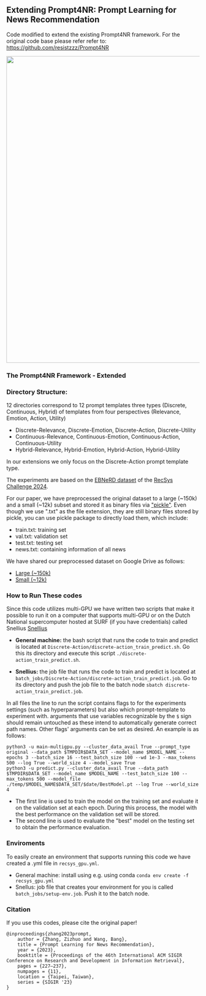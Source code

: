## Extending Prompt4NR: Prompt Learning for News Recommendation
Code modified to extend the existing Prompt4NR framework. For the original code base please refer refer to: 
<a href="https://github.com/resistzzz/Prompt4NR" target="_blank" rel="noopener noreferrer">https://github.com/resistzzz/Prompt4NR</a>

<p align='center'>
<img src="https://github.com/resistzzz/Prompt4NR/blob/main/Imgs/Prompt4NR.png" width='800'/>
</p>


### The Prompt4NR Framework - Extended

### Directory Structure: 
12 directories correspond to 12 prompt templates three types (Discrete, Continuous, Hybrid) of templates from four perspectives (Relevance, Emotion, Action, Utility)
- Discrete-Relevance, Discrete-Emotion, Discrete-Action, Discrete-Utility
- Continuous-Relevance, Continuous-Emotion, Continuous-Action, Continuous-Utility
- Hybrid-Relevance, Hybrid-Emotion, Hybrid-Action, Hybrid-Utility

In our extensions we only focus on the Discrete-Action prompt template type.

The experiments are based on the <a href="https://recsys.eb.dk/dataset/" target="_blank" rel="noopener noreferrer">EBNeRD dataset</a> of the <a href="https://www.recsyschallenge.com/2024/" target="_blank" rel="noopener noreferrer">RecSys Challenge 2024</a>.

For our paper, we have preprocessed the original dataset to a large (~150k) and a small (~12k) subset and stored it as binary files via <a href="https://docs.python.org/3/library/pickle.html" target="_blank" rel="noopener noreferrer">"pickle"</a>. Even though we use ".txt" as the file extension, they are still binary files stored by pickle, you can use pickle package to directly load them, which include:

- train.txt: training set
- val.txt: validation set
- test.txt: testing set
- news.txt: containing information of all news

We have shared our preprocessed dataset on Google Drive as follows: 

* <a href="https://drive.google.com/drive/folders/1QTA_LylrtF3RnOgO9JDUIKkLZG33FBAR?usp=sharing" target="_blank" rel="noopener noreferrer">Large (~150k)</a>
* <a href="https://drive.google.com/drive/folders/1Gde-KkJc0szwSIXS6y3IfBxbyzY0yjnh?usp=sharing" target="_blank" rel="noopener noreferrer">Small (~12k)</a>

### How to Run These codes
Since this code utilizes multi-GPU we have written two scripts that make it possible to run it on a computer that supports
multi-GPU or on the Dutch National supercomputer hosted at SURF (if you have credentials) called Snellius <a href="https://uvadlc-notebooks.readthedocs.io/en/latest/tutorial_notebooks/tutorial1/Lisa_Cluster.html" target="_blank" rel="noopener noreferrer">Snellius</a>

* **General machine:** the bash script that runs the code to train and predict is located at ```Discrete-Action/discrete-action_train_predict.sh```. Go this its directory and execute this script ```./discrete-action_train_predict.sh```.

* **Snellius:** the job file that runs the code to train and predict is located at ```batch_jobs/Discrete-Action/discrete-action_train_predict.job```. Go to its directory and push the job file to the batch node ```sbatch discrete-action_train_predict.job```.

In all files the line to run the script contains flags to for the experiments settings (such as hyperparameters) but also which prompt-template to experiment with.
arguments that use variables recognizable by the ```$``` sign should remain untouched as these intend to automatically generate correct path names. Other flags' arguments can be set as desired.
An example is as follows:
```
python3 -u main-multigpu.py --cluster_data_avail True --prompt_type original --data_path $TMPDIR$DATA_SET --model_name $MODEL_NAME --epochs 3 --batch_size 16 --test_batch_size 100 --wd 1e-3 --max_tokens 500 --log True --world_size 4 --model_save True
python3 -u predict.py --cluster_data_avail True --data_path $TMPDIR$DATA_SET --model_name $MODEL_NAME --test_batch_size 100 --max_tokens 500 --model_file ./temp/$MODEL_NAME$DATA_SET/$date/BestModel.pt --log True --world_size 4
```
- The first line is used to train the model on the training set and evaluate it on the validation set at each epoch. During this process, the model with the best performance on the validation set will be stored.
- The second line is used to evaluate the "best" model on the testing set to obtain the performance evaluation.


### Enviroments
To easily create an environment that supports running this code we have created a .yml file in ```recsys_gpu.yml```.

* General machine: install using e.g. using conda ```conda env create -f recsys_gpu.yml```
* Snellus: job file that creates your environment for you is called ```batch_jobs/setup-env.job```. Push it to the batch node. 

### Citation
If you use this codes, please cite the original paper!
```
@inproceedings{zhang2023prompt,
    author = {Zhang, Zizhuo and Wang, Bang},
    title = {Prompt Learning for News Recommendation},
    year = {2023},
    booktitle = {Proceedings of the 46th International ACM SIGIR Conference on Research and Development in Information Retrieval},
    pages = {227–237},
    numpages = {11},
    location = {Taipei, Taiwan},
    series = {SIGIR '23}
}
```
